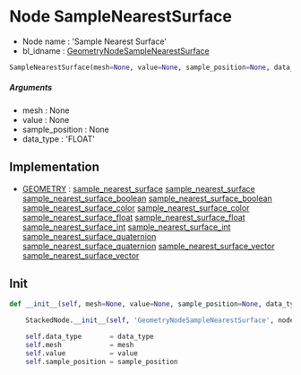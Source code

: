 # Node SampleNearestSurface

- Node name : 'Sample Nearest Surface'
- bl_idname : [GeometryNodeSampleNearestSurface](https://docs.blender.org/api/current/bpy.types.GeometryNodeSampleNearestSurface.html)


``` python
SampleNearestSurface(mesh=None, value=None, sample_position=None, data_type='FLOAT', node_label=None, node_color=None)
```
##### Arguments

- mesh : None
- value : None
- sample_position : None
- data_type : 'FLOAT'

## Implementation

- [GEOMETRY](/docs/GeoNodes/GEOMETRY.md) : [sample_nearest_surface](/docs/GeoNodes/GEOMETRY.md#sample_nearest_surface) [sample_nearest_surface](/docs/GeoNodes/GEOMETRY.md#sample_nearest_surface) [sample_nearest_surface_boolean](/docs/GeoNodes/GEOMETRY.md#sample_nearest_surface_boolean) [sample_nearest_surface_boolean](/docs/GeoNodes/GEOMETRY.md#sample_nearest_surface_boolean) [sample_nearest_surface_color](/docs/GeoNodes/GEOMETRY.md#sample_nearest_surface_color) [sample_nearest_surface_color](/docs/GeoNodes/GEOMETRY.md#sample_nearest_surface_color) [sample_nearest_surface_float](/docs/GeoNodes/GEOMETRY.md#sample_nearest_surface_float) [sample_nearest_surface_float](/docs/GeoNodes/GEOMETRY.md#sample_nearest_surface_float) [sample_nearest_surface_int](/docs/GeoNodes/GEOMETRY.md#sample_nearest_surface_int) [sample_nearest_surface_int](/docs/GeoNodes/GEOMETRY.md#sample_nearest_surface_int) [sample_nearest_surface_quaternion](/docs/GeoNodes/GEOMETRY.md#sample_nearest_surface_quaternion) [sample_nearest_surface_quaternion](/docs/GeoNodes/GEOMETRY.md#sample_nearest_surface_quaternion) [sample_nearest_surface_vector](/docs/GeoNodes/GEOMETRY.md#sample_nearest_surface_vector) [sample_nearest_surface_vector](/docs/GeoNodes/GEOMETRY.md#sample_nearest_surface_vector)

## Init

``` python
def __init__(self, mesh=None, value=None, sample_position=None, data_type='FLOAT', node_label=None, node_color=None):

    StackedNode.__init__(self, 'GeometryNodeSampleNearestSurface', node_label=node_label, node_color=node_color)

    self.data_type       = data_type
    self.mesh            = mesh
    self.value           = value
    self.sample_position = sample_position
```
